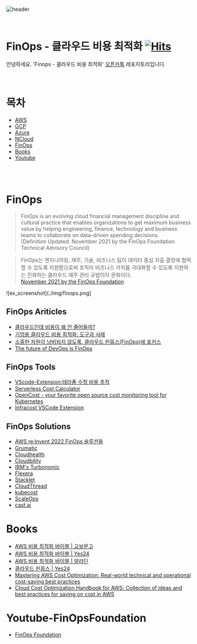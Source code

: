 ![header](https://capsule-render.vercel.app/api?&type=rounded&color=auto&height=200&text=FinOps-클라우드비용최적화&fontSize=40)

<br/>

# FinOps - 클라우드 비용 최적화 [![Hits](https://hits.seeyoufarm.com/api/count/incr/badge.svg?url=https%3A%2F%2Fgithub.com%2Fnewstars%2FFinOps%2Fhit-counter&count_bg=%2379C83D&title_bg=%23555555&icon=&icon_color=%23E7E7E7&title=hits&edge_flat=false)](https://hits.seeyoufarm.com)

안녕하세요. 'Finops - 클라우드 비용 최적화' [오픈카톡](https://open.kakao.com/o/gwSjnLqe) 레포지토리입니다.  
<br/><br/>


# 목차

- [AWS](https://github.com/newstars/FinOps/blob/main/aws.md)
- [GCP](https://github.com/newstars/FinOps#gcp)
- [Azure](https://github.com/newstars/FinOps#azure)
- [NCloud](https://github.com/newstars/FinOps#navercloud)
- [FinOps](https://github.com/newstars/FinOps#finops)
- [Books](https://github.com/newstars/FinOps#books)
- [Youtube](https://github.com/newstars/FinOps#youtube-finopsfoundation)

<br/><br/>

# FinOps

> FinOps is an evolving cloud financial management discipline and cultural practice that enables organizations to get maximum business value by helping engineering, finance, technology and business teams to collaborate on data-driven spending decisions.  
(Definition Updated: November 2021 by the FinOps Foundation Technical Advisory Council)


> FinOps는 엔지니어링, 재무, 기술, 비즈니스 팀이 데이터 중심 지출 결정에 협력할 수 있도록 지원함으로써 조직이 비즈니스 가치를 극대화할 수 있도록 지원하는 진화하는 클라우드 재무 관리 규범이자 문화이다.  
[November 2021 by the FinOps Foundation](https://www.finops.org/introduction/what-is-finops/)

![ex_screenshot](./img/finops.png]


## FinOps Ariticles
- [클라우드인데 비용이 왜 안 줄어들까?](https://post.naver.com/viewer/postView.naver?volumeNo=32191135)
- [기업용 클라우드 비용 최적화: 도구과 사례](https://slownews.kr/79903)
- [소중한 자원이 낭비되지 않도록, 클라우드 핀옵스(FinOps)에 포커스](https://www.samsungsds.com/kr/techreport/cloud-finops.html)
- [The future of DevOps is FinOps](https://www.linkedin.com/pulse/future-devops-finops-chee-siong-chan/)


## FinOps Tools
- [VScode-Extension:테라폼 수정 비용 추적](https://github.com/infracost/vscode-infracost/)
- [Serverless Cost Calculator](http://serverlesscalc.com)
- [OpenCost - your favorite open source cost monitoring tool for Kubernetes](https://github.com/opencost/opencost)
- [Infracost VSCode Extension](https://github.com/infracost/vscode-infracost)



## FinOps Solutions
- [AWS re:Invent 2022 FinOps 솔루션들](https://newstars.cloud/560)
- [Grumatic](https://www.grumatic.com)
- [Cloudhealth](https://cloudhealth.vmware.com/)
- [Cloudbility](https://www.apptio.com/products/cloudability/)
- [IBM's Turbonomic](https://www.ibm.com/cloud/turbonomic/cloud-optimization)
- [Flexera](https://www.flexera.com/flexera-one/cloud-cost-optimization)
- [Stacklet](https://stacklet.io/)
- [CloudThread](https://www.cloudthread.io/)
- [kubecost](https://www.kubecost.com/)
- [ScaleOps](https://scaleops.com/)
- [cast.ai](https://cast.ai/)


# Books
- [AWS 비용 최적화 바이블 | 교보문고](http://kyobo.link/Qu75)
- [AWS 비용 최적화 바이블 | Yes24](http://www.yes24.com/Product/Goods/111715522)
- [AWS 비용 최적화 바이블 | 알라딘](https://www.aladin.co.kr/shop/wproduct.aspx?ItemId=299501047)
- [클라우드 핀옵스 | Yes24](http://www.yes24.com/Product/Goods/95560145)
- [Mastering AWS Cost Optimization: Real-world technical and operational cost-saving best practices](https://www.amazon.com/Mastering-AWS-Cost-Optimization-operational/dp/965572803X)
- [Cloud Cost Optimization Handbook for AWS: Collection of ideas and best practices for saving on cost in AWS](https://www.amazon.com/Cloud-Cost-Optimization-Handbook-AWS/dp/0578529963/ref=pd_lpo_3?pd_rd_i=0578529963&psc=1)



# Youtube-FinOpsFoundation
- [FinOps Foundation](https://www.youtube.com/channel/UCyl26lvnoySlGWlF5oNHvYA)
